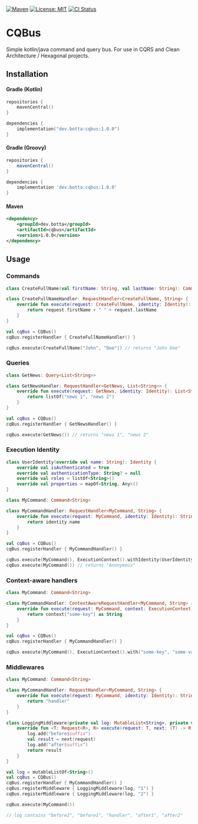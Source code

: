 [![Maven](https://img.shields.io/maven-central/v/dev.botta/cqbus.svg)](https://search.maven.org/#search%7Cgav%7C1%7Cg%3A%22dev.botta%22%20AND%20a%3A%22cqbus%22)
[![License: MIT](https://img.shields.io/badge/License-MIT-yellow.svg)](https://opensource.org/licenses/MIT)
[![CI Status](https://github.com/nbottarini/cqbus-kt/actions/workflows/gradle.yml/badge.svg?branch=main)](https://github.com/nbottarini/cqbus-kt/actions?query=branch%3Amain+workflow%3Aci)

# CQBus
Simple kotlin/java command and query bus. For use in CQRS and Clean Architecture / Hexagonal projects.

## Installation

#### Gradle (Kotlin)

```kotlin
repositories {
    mavenCentral()
}

dependencies {
    implementation("dev.botta:cqbus:1.0.0")
}
```

#### Gradle (Groovy)

```groovy
repositories {
    mavenCentral()
}

dependencies {
    implementation 'dev.botta:cqbus:1.0.0'
}
```

#### Maven

```xml
<dependency>
    <groupId>dev.botta</groupId>
    <artifactId>cqbus</artifactId>
    <version>1.0.0</version>
</dependency>
```

## Usage

### Commands
```kotlin
class CreateFullName(val firstName: String, val lastName: String): Command<String>

class CreateFullNameHandler: RequestHandler<CreateFullName, String> {
    override fun execute(request: CreateFullName, identity: Identity): String {
        return request.firstName + " " + request.lastName
    }
}

val cqBus = CQBus()
cqBus.registerHandler { CreateFullNameHandler() }

cqBus.execute(CreateFullName("John", "Doe")) // returns "John Doe"
```

### Queries
```kotlin
class GetNews: Query<List<String>>

class GetNewsHandler: RequestHandler<GetNews, List<String>> {
    override fun execute(request: GetNews, identity: Identity): List<String> {
        return listOf("news 1", "news 2")
    }
}

val cqBus = CQBus()
cqBus.registerHandler { GetNewsHandler() }

cqBus.execute(GetNews()) // returns "news 1", "news 2"
```

### Execution Identity

```kotlin
class UserIdentity(override val name: String): Identity {
    override val isAuthenticated = true
    override val authenticationType: String? = null
    override val roles = listOf<String>()
    override val properties = mapOf<String, Any>()
}

class MyCommand: Command<String>

class MyCommandHandler: RequestHandler<MyCommand, String> {
    override fun execute(request: MyCommand, identity: Identity): String {
        return identity.name
    }
}

val cqBus = CQBus()
cqBus.registerHandler { MyCommandHandler() }

cqBus.execute(MyCommand(), ExecutionContext().withIdentity(UserIdentity("Alice"))) // returns "Alice"
cqBus.execute(MyCommand()) // returns "Anonymous"
```

### Context-aware handlers

```kotlin
class MyCommand: Command<String>

class MyCommandHandler: ContextAwareRequestHandler<MyCommand, String> {
    override fun execute(request: MyCommand, context: ExecutionContext): String {
        return context["some-key"] as String
    }
}

val cqBus = CQBus()
cqBus.registerHandler { MyCommandHandler() }

cqBus.execute(MyCommand(), ExecutionContext().with("some-key", "some-value")) // returns "some-value"
```

### Middlewares

```kotlin
class MyCommand: Command<String>

class MyCommandHandler: RequestHandler<MyCommand, String> {
    override fun execute(request: MyCommand, identity: Identity): String {
        return "handler"
    }
}

class LoggingMiddleware(private val log: MutableList<String>, private val suffix: String = ""): Middleware {
    override fun <T: Request<R>, R> execute(request: T, next: (T) -> R, context: ExecutionContext): R {
        log.add("before$suffix")
        val result = next(request)
        log.add("after$suffix")
        return result
    }
}

val log = mutableListOf<String>()
val cqBus = CQBus()
cqBus.registerHandler { MyCommandHandler() }
cqBus.registerMiddleware { LoggingMiddleware(log, "1") }
cqBus.registerMiddleware { LoggingMiddleware(log, "2") }

cqBus.execute(MyCommand())

// log contains "before2", "before1", "handler", "after1", "after2"
```
